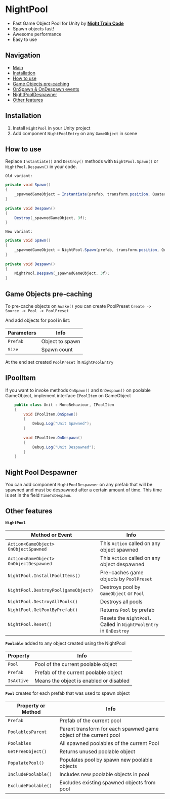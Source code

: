 # NightPool
* Fast Game Object Pool for Unity by [**Night Train Code**](https://www.youtube.com/c/NightTrainCode/)
* Spawn objects fast!
* Awesome performance
* Easy to use

## Navigation

* [Main](#nightpool)
* [Installation](#installation)
* [How to use](#how-to-use)
* [Game Objects pre-caching](#game-objects-pre-caching)
* [OnSpawn & OnDespawn events](#ipoolitem)
* [NightPoolDespawner](#night-pool-despawner)
* [Other features](#other-features)

## Installation

1. Install `NightPool` in your Unity project
2. Add component `NightPoolEntry` on any `GameObject` in scene

## How to use

Replace `Instantiate()` and `Destroy()` methods with `NightPool.Spawn()` or `NightPool.Despawn()` in your code.

`Old variant:`

```csharp
private void Spawn()
{
    _spawnedGameObject = Instantiate(prefab, transform.position, Quaternion.identity);
}
        
private void Despawn()
{
    Destroy(_spawnedGameObject, 3f);
}
```

`New variant:`

```csharp
private void Spawn()
{
    _spawnedGameObject = NightPool.Spawn(prefab, transform.position, Quaternion.identity);
}
        
private void Despawn()
{
    NightPool.Despawn(_spawnedGameObject, 3f);
}
```

## Game Objects pre-caching

To pre-cache objects on `Awake()` you can create PoolPreset `Create -> Source -> Pool -> PoolPreset`

And add objects for pool in list:

| Parameters | Info |
| ------ | ------ |
| `Prefab` | Object to spawn |
| `Size` | Spawn count |

At the end set created `PoolPreset` in `NightPoolEntry`

## IPoolItem

If you want to invoke methods `OnSpawn()` and `OnDespawn()` on poolable GameObject, implement interface `IPoolItem` on GameObject

```csharp
    public class Unit : MonoBehaviour, IPoolItem
    {
        void IPoolItem.OnSpawn()
        {
            Debug.Log("Unit Spawned");
        }
        
        void IPoolItem.OnDespawn()
        {
            Debug.Log("Unit Despawned");
        }
    }
```

## Night Pool Despawner

You can add component `NightPoolDespawner` on any prefab that will be spawned and must be despawned after a certain amount of time. This time is set in the field `TimeToDespawn`.

## Other features

**`NightPool`**

| Method or Event | Info |
| ------ | ------ |
| `Action<GameObject> OnObjectSpawned` | This `Action` called on any object spawned |
| `Action<GameObject> OnObjectDespawned` | This `Action` called on any object despawned |
| `NightPool.InstallPoolItems()` | Pre-caches game objects by `PoolPreset` |
| `NightPool.DestroyPool(gameObject)` | Destroys pool by `GameObject` or `Pool`|
| `NightPool.DestroyAllPools()` | Destroys all pools |
| `NightPool.GetPoolByPrefab()` | Returns `Pool` by prefab |
| `NightPool.Reset()` | Resets the `NightPool`. Called in `NightPoolEntry` in `OnDestroy` |

**`Poolable`** added to any object created using the NightPool

| Property | Info |
| ------ | ------ |
| `Pool` | Pool of the current poolable object |
| `Prefab` | Prefab of the current poolable object |
| `IsActive` | Means the object is enabled or disabled |

**`Pool`** creates for each prefab that was used to spawn object

| Property or Method | Info |
| ------ | ------ |
| `Prefab` | Prefab of the current pool |
| `PoolablesParent` | Parent transform for each spawned game object of the current pool |
| `Poolables` | All spawned poolables of the current Pool |
| `GetFreeObject()` | Returns unused poolable object |
| `PopulatePool()` | Populates pool by spawn new poolable objects |
| `IncludePoolable()` | Includes new poolable objects in pool |
| `ExcludePoolable()` | Excludes existing spawned objects from pool |

